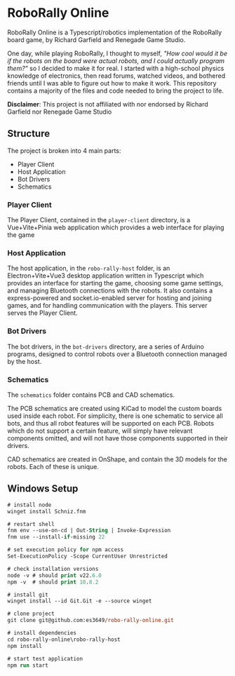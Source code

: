 # RoboRally Online

RoboRally Online is a Typescript/robotics implementation of the RoboRally board game, by Richard Garfield and Renegade Game Studio.

One day, while playing RoboRally, I thought to myself, _"How cool would it be if the robots on the board were actual robots, and I could actually program them?"_ so I decided to make it for real.
I started with a high-school physics knowledge of electronics, then read forums, watched videos, and bothered friends until I was able to figure out how to make it work.
This repository contains a majority of the files and code needed to bring the project to life.

**Disclaimer**: This project is not affiliated with nor endorsed by Richard Garfield nor Renegade Game Studio

## Structure

The project is broken into 4 main parts:

* Player Client
* Host Application
* Bot Drivers
* Schematics

### Player Client

The Player Client, contained in the `player-client` directory, is a Vue+Vite+Pinia web application which provides a web interface for playing the game

### Host Application

The host application, in the `robo-rally-host` folder, is an Electron+Vite+Vue3 desktop application written in Typescript which provides an interface for starting the game, choosing some game settings, and managing Bluetooth connections with the robots.
It also contains a express-powered and socket.io-enabled server for hosting and joining games, and for handling communication with the players.
This server serves the Player Client.

### Bot Drivers

The bot drivers, in the `bot-drivers` directory, are a series of Arduino programs, designed to control robots over a Bluetooth connection managed by the host.

### Schematics

The `schematics` folder contains PCB and CAD schematics.

The PCB schematics are created using KiCad to model the custom boards used inside each robot.
For simplicity, there is one schematic to service all bots, and thus all robot features will be supported on each PCB.
Robots which do not support a certain feature, will simply have relevant components omitted, and will not have those components supported in their drivers.

CAD schematics are created in OnShape, and contain the 3D models for the robots.
Each of these is unique.

## Windows Setup

```ps
# install node
winget install Schniz.fnm

# restart shell
fnm env --use-on-cd | Out-String | Invoke-Expression
fnm use --install-if-missing 22

# set execution policy for npm access
Set-ExecutionPolicy -Scope CurrentUser Unrestricted

# check installation versions
node -v # should print v22.6.0
npm -v  # should print 10.8.2

# install git
winget install --id Git.Git -e --source winget

# clone project
git clone git@github.com:es3649/robo-rally-online.git

# install dependencies
cd robo-rally-online\robo-rally-host
npm install

# start test application
npm run start
```
